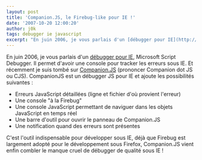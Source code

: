 ```yaml
---
layout: post
title: 'Companion.JS, le Firebug-like pour IE !'
date: '2007-10-20 12:00:20'
author: j0k
tags: debugger ie javascript
excerpt: "En juin 2006, je vous parlais d'un [débugger pour IE](http://www.j0k3r.net/chtit-truc-un-debugger-pour-ie-40.html), Microsoft Script Debugger. Il permet d'avoir une console pour tracker les erreurs sous IE.     \nEt récemment je suis tombé sur [Companion.JS](http://www.my-debugbar.com/wiki/CompanionJS/HomePage) (prononcer Companion dot JS ou CJS).      …"
---
```


En juin 2006, je vous parlais d'un [débugger pour IE](http://www.j0k3r.net/chtit-truc-un-debugger-pour-ie-40.html), Microsoft Script Debugger. Il permet d'avoir une console pour tracker les erreurs sous IE.
Et récemment je suis tombé sur [Companion.JS](http://www.my-debugbar.com/wiki/CompanionJS/HomePage) (prononcer Companion dot JS ou CJS). CompanionJS est un débugger JS pour IE et ajoute les possibilités suivantes :

 * Erreurs JavaScript détaillées (ligne et fichier d'où provient l'erreur)
 * Une console "à la Firebug"
 * Une console JavaScript permettant de naviguer dans les objets JavaScript en temps réel
 * Une barre d'outil pour ouvrir le panneau de Companion.JS
 * Une notification quand des erreurs sont présentes

C'est l'outil indispensable pour développer sous IE, déjà que Firebug est largement adopté pour le développement sous Firefox, Companion.JS vient enfin combler le manque cruel de débugger de qualité sous IE !
